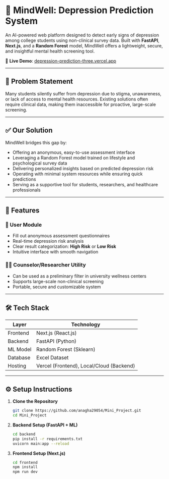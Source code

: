 # 🧠 MindWell: Depression Prediction System  
An AI-powered web platform designed to detect early signs of depression among college students using non-clinical survey data. Built with **FastAPI**, **Next.js**, and a **Random Forest** model, MindWell offers a lightweight, secure, and insightful mental health screening tool.

🔗 **Live Demo**: [depression-prediction-three.vercel.app](https://depression-prediction-three.vercel.app/)

---

## 📌 Problem Statement  
Many students silently suffer from depression due to stigma, unawareness, or lack of access to mental health resources. Existing solutions often require clinical data, making them inaccessible for proactive, large-scale screening.

---

## ✅ Our Solution  
MindWell bridges this gap by:

- Offering an anonymous, easy-to-use assessment interface  
- Leveraging a Random Forest model trained on lifestyle and psychological survey data  
- Delivering personalized insights based on predicted depression risk  
- Operating with minimal system resources while ensuring quick predictions  
- Serving as a supportive tool for students, researchers, and healthcare professionals

---

## 🚀 Features  

### 🧍 User Module  
- Fill out anonymous assessment questionnaires  
- Real-time depression risk analysis  
- Clear result categorization: **High Risk** or **Low Risk**  
- Intuitive interface with smooth navigation  

### 🧑‍⚕️ Counselor/Researcher Utility  
- Can be used as a preliminary filter in university wellness centers  
- Supports large-scale non-clinical screening  
- Portable, secure and customizable system  

---

## 🛠️ Tech Stack  

| Layer     | Technology         |
|-----------|--------------------|
| Frontend  | Next.js (React.js) |
| Backend   | FastAPI (Python)   |
| ML Model  | Random Forest (Sklearn) |
| Database  | Excel Dataset      |
| Hosting   | Vercel (Frontend), Local/Cloud (Backend) |

---

## ⚙️ Setup Instructions

1. **Clone the Repository**
   ```bash
   git clone https://github.com/anagha29054/Mini_Project.git
   cd Mini_Project
   ```

2. **Backend Setup (FastAPI + ML)**
   ```bash
   cd backend
   pip install -r requirements.txt
   uvicorn main:app --reload
   ```

3. **Frontend Setup (Next.js)**
   ```bash
   cd frontend
   npm install
   npm run dev
   ```

